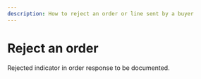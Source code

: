```yaml
---
description: How to reject an order or line sent by a buyer
---
```


# Reject an order

Rejected indicator in order response to be documented.


